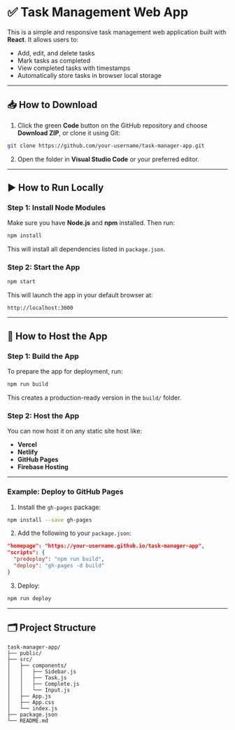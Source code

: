 
# ✅ Task Management Web App

This is a simple and responsive task management web application built with **React**. It allows users to:

- Add, edit, and delete tasks
- Mark tasks as completed
- View completed tasks with timestamps
- Automatically store tasks in browser local storage

---

## 📥 How to Download

1. Click the green **Code** button on the GitHub repository and choose **Download ZIP**, or clone it using Git:

```bash
git clone https://github.com/your-username/task-manager-app.git
```

2. Open the folder in **Visual Studio Code** or your preferred editor.

---

## ▶️ How to Run Locally

### Step 1: Install Node Modules

Make sure you have **Node.js** and **npm** installed. Then run:

```bash
npm install
```

This will install all dependencies listed in `package.json`.

### Step 2: Start the App

```bash
npm start
```

This will launch the app in your default browser at:

```
http://localhost:3000
```

---

## 🚀 How to Host the App

### Step 1: Build the App

To prepare the app for deployment, run:

```bash
npm run build
```

This creates a production-ready version in the `build/` folder.

### Step 2: Host the App

You can now host it on any static site host like:

- **Vercel**
- **Netlify**
- **GitHub Pages**
- **Firebase Hosting**

---

### Example: Deploy to GitHub Pages

1. Install the `gh-pages` package:

```bash
npm install --save gh-pages
```

2. Add the following to your `package.json`:

```json
"homepage": "https://your-username.github.io/task-manager-app",
"scripts": {
  "predeploy": "npm run build",
  "deploy": "gh-pages -d build"
}
```

3. Deploy:

```bash
npm run deploy
```

---

## 🗂️ Project Structure

```
task-manager-app/
├── public/
├── src/
│   ├── components/
│   │   ├── Sidebar.js
│   │   ├── Task.js
│   │   ├── Complete.js
│   │   └── Input.js
│   ├── App.js
│   ├── App.css
│   └── index.js
├── package.json
└── README.md
```

